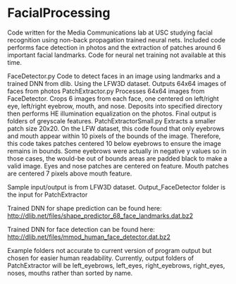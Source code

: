 # FacialProcessing
Code written for the Media Communications lab at USC studying facial recognition using non-back propagation trained neural nets. Included code performs face detection in photos and the extraction of patches around 6 important facial landmarks. Code for neural net training not available at this time.

FaceDetector.py
  Code to detect faces in an image using landmarks and a trained DNN from dlib. Using the LFW3D dataset. Outputs 64x64 images of faces from photos
PatchExtractor.py
  Processes 64x64 images from FaceDetector. Crops 6 images from each face, one centered on left/right eye, left/right eyebrow, mouth, and nose. Deposits into specified directory then performs HE illumination equalization on the photos. Final output is folders of greyscale features.
PatchExtractorSmall.py
  Extracts a smaller patch size 20x20. On the LFW dataset, this code found that only eyebrows and mouth appear within 10 pixels of the bounds of the image. Therefore, this code takes patches centered 10 below eyebrows to ensure the image remains in bounds. Some eyebrows were actually in negative y values so in those cases, the would-be out of bounds areas are padded black to make a valid image. Eyes and nose patches are centered on feature. Mouth patches are centered 7 pixels above mouth feature.

Sample input/output is from LFW3D dataset. Output_FaceDetector folder is the input for PatchExtractor

Trained DNN for shape prediction can be found here: http://dlib.net/files/shape_predictor_68_face_landmarks.dat.bz2

Trained DNN for face detection can be found here: http://dlib.net/files/mmod_human_face_detector.dat.bz2

Example folders not accurate to current version of program output but chosen for easier human readability. Currently, output folders of PatchExtractor will be left_eyebrows, left_eyes, right_eyebrows, right_eyes, noses, mouths rather than sorted by name.

